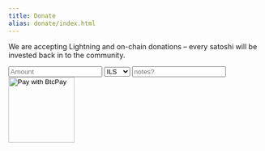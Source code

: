 ```yaml
---
title: Donate
alias: donate/index.html
---
```


<div class="center">

We are accepting Lightning and on-chain donations – every satoshi will be invested back in to the community.

<form method="POST" target="_blank" action="https://btcpay.ln.bitembassy.org/api/v1/invoices">
    <input type="hidden" name="storeId" value="ExbsGv3DAtRwYaxSQJUWK3A39iMcjExFsRTSVcsLqVEG" />
    <input type="hidden" name="browserRedirect" value="https://www.bitembassy.org/thankyou.html" />
    <input id="btcpay-input-price" name="price" placeholder="Amount" type="number" step="any" min="0" oninput="event.preventDefault();isNaN(event.target.value) ? document.querySelector('#btcpay-input-price').value = 0 : event.target.value"  />
    <select name="currency">
        <option value="BTC">BTC</option>
        <option value="USD">USD</option>
        <option value="ILS" selected>ILS</option>
    </select>
    <input placeholder="notes?" name="orderId" value="" />
    <input type="image" class="submit" name="submit" src="/img/pay.svg" style="width:130px" alt="Pay with BtcPay">
</form>
</div>
